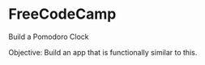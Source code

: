 # FreeCodeCamp

Build a Pomodoro Clock

Objective: Build an app that is functionally similar to this.
